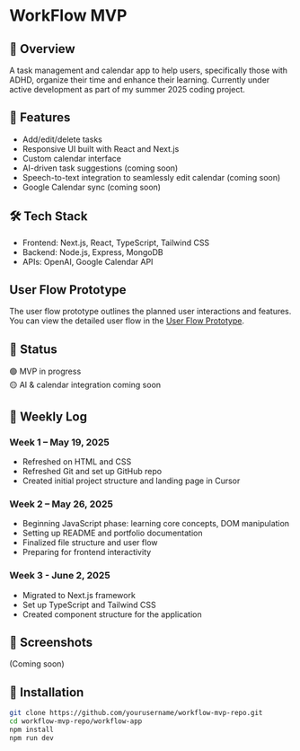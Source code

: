 # WorkFlow MVP

## 🧩 Overview
A task management and calendar app to help users, specifically those with ADHD, organize their time and enhance their learning. Currently under active development as part of my summer 2025 coding project.

## 🚀 Features
- Add/edit/delete tasks
- Responsive UI built with React and Next.js
- Custom calendar interface
- AI-driven task suggestions (coming soon)
- Speech-to-text integration to seamlessly edit calendar (coming soon)
- Google Calendar sync (coming soon)

## 🛠️ Tech Stack
- Frontend: Next.js, React, TypeScript, Tailwind CSS
- Backend: Node.js, Express, MongoDB
- APIs: OpenAI, Google Calendar API

## User Flow Prototype
The user flow prototype outlines the planned user interactions and features. You can view the detailed user flow in the [User Flow Prototype](../docs/User%20Flow%20Prototype.txt).

## 🧪 Status
🟢 MVP in progress  
🟡 AI & calendar integration coming soon

## 📅 Weekly Log

### Week 1 – May 19, 2025
- Refreshed on HTML and CSS 
- Refreshed Git and set up GitHub repo
- Created initial project structure and landing page in Cursor 

### Week 2 – May 26, 2025
- Beginning JavaScript phase: learning core concepts, DOM manipulation
- Setting up README and portfolio documentation
- Finalized file structure and user flow
- Preparing for frontend interactivity

### Week 3 - June 2, 2025
- Migrated to Next.js framework
- Set up TypeScript and Tailwind CSS
- Created component structure for the application

## 📸 Screenshots
(Coming soon)

## 🔧 Installation
```bash
git clone https://github.com/yourusername/workflow-mvp-repo.git
cd workflow-mvp-repo/workflow-app
npm install
npm run dev
